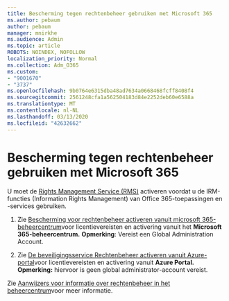 ```yaml
---
title: Bescherming tegen rechtenbeheer gebruiken met Microsoft 365
ms.author: pebaum
author: pebaum
manager: mnirkhe
ms.audience: Admin
ms.topic: article
ROBOTS: NOINDEX, NOFOLLOW
localization_priority: Normal
ms.collection: Adm_O365
ms.custom:
- "9001670"
- "3737"
ms.openlocfilehash: 9b0764e6315dba48ad7634a0668468fcff8408f4
ms.sourcegitcommit: 2561248cfa1a562504183d84e2252deb60e6588a
ms.translationtype: MT
ms.contentlocale: nl-NL
ms.lasthandoff: 03/13/2020
ms.locfileid: "42632662"
---
```

# <a name="use-rights-management-protection-with-microsoft-365"></a>Bescherming tegen rechtenbeheer gebruiken met Microsoft 365

U moet de [Rights Management Service (RMS)](https://docs.microsoft.com/azure/information-protection/what-is-azure-rms) activeren voordat u de IRM-functies (Information Rights Management) van Office 365-toepassingen en -services gebruiken.

1. Zie [Bescherming voor rechtenbeheer activeren vanuit microsoft 365-beheercentrum](https://docs.microsoft.com/azure/information-protection/activate-office365)voor licentievereisten en activering vanuit het **Microsoft 365-beheercentrum.** **Opmerking**: Vereist een Global Administration Account.

2. Zie [De beveiligingsservice Rechtenbeheer activeren vanuit Azure-portal](https://docs.microsoft.com/azure/information-protection/activate-azure)voor licentievereisten en activering vanuit **Azure Portal.** **Opmerking:** hiervoor is geen global administrator-account vereist.
 

Zie [Aanwijzers voor informatie over rechtenbeheer in het beheercentrum](https://docs.microsoft.com/office365/enterprise/activate-rms-in-office-365)voor meer informatie.
